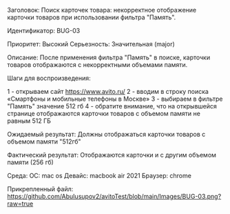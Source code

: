 Заголовок: 
Поиск карточек товара: некорректное отображение карточки товаров при использовании фильтра "Память".

Идентификатор: BUG-03

Приоритет: Высокий
Серьезность: Значительная (major)

Описание:
После применения фильтра "Память" в поиске, карточки товаров отображаются с некорректными объемами памяти.

Шаги для воспроизведения:

1 - открываем сайт https://www.avito.ru/
2 - вводим в строку поиска «Смартфоны и мобильные телефоны в Москве»
3 - выбираем в фильтре "Память" значение 512 гб
4 - обратите внимание, что на открывшейся странице отображаются карточки товаров с объемом памяти не равным 512 ГБ

Ожидаемый результат:
Должны отображаться карточки товаров с объемом памяти "512гб"

Фактический результат:
Отображаются карточки и с другим объемом памяти (256 гб)

Среда:
ОС: mac os
Девайс: macbook air 2021
Браузер: chrome

Прикрепленный файл:
https://github.com/AbuIusupov2/avitoTest/blob/main/Images/BUG-03.png?raw=true
